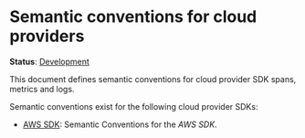 <!--- Hugo front matter used to generate the website version of this page:
linkTitle: Cloud providers
--->

# Semantic conventions for cloud providers

**Status**: [Development][DocumentStatus]

This document defines semantic conventions for cloud provider SDK spans, metrics and logs.

Semantic conventions exist for the following cloud provider SDKs:

- [AWS SDK](aws-sdk.md): Semantic Conventions for the _AWS SDK_.

[DocumentStatus]: https://opentelemetry.io/docs/specs/otel/document-status
